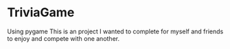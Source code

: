 # TriviaGame
Using pygame This is an project I wanted to complete for myself and friends to enjoy and compete with one another.   
